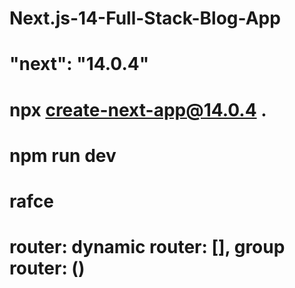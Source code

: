 # Next.js-14-Full-Stack-Blog-App
#  "next": "14.0.4"
# npx create-next-app@14.0.4 .
# npm run dev 
# rafce
# router: dynamic router: [], group router: ()


